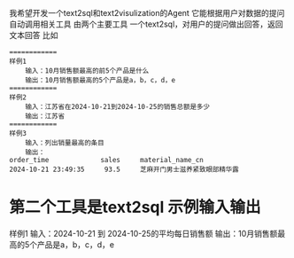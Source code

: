 我希望开发一个text2sql和text2visulization的Agent
它能根据用户对数据的提问
自动调用相关工具
由两个主要工具
一个text2sql，对用户的提问做出回答，返回文本回答
比如
```
============
样例1
    输入：10月销售额最高的前5个产品是什么
    输出：10月销售额最高的5个产品是a，b，c，d，e
============
样例2
    输入：江苏省在2024-10-21到2024-10-25的销售总额是多少
    输出：江苏省
============
样例3
    输入：列出销量最高的条目
    输出：
order_time             sales     material_name_cn
2024-10-21 23:49:35     93.5     芝麻开门男士滋养紧致眼部精华露
```
第二个工具是text2sql
示例输入输出
============
样例1
    输入：2024-10-21 到 2024-10-25的平均每日销售额
    输出：10月销售额最高的5个产品是a，b，c，d，e
